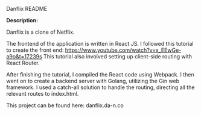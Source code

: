 Danflix README


**Description:**

Danflix is a clone of Netflix.

The frontend of the application is written in React JS. I followed this tutorial to create the front end: https://www.youtube.com/watch?v=x_EEwGe-a9o&t=17239s
This tutorial also involved setting up client-side routing with React Router.

After finishing the tutorial, I compiled the React code using Webpack. I then went on to create a backend server with Golang, utilizing 
the Gin web framework. I used a catch-all solution to handle the routing, directing all the relevant routes to index.html.

This project can be found here: danflix.da-n.co
